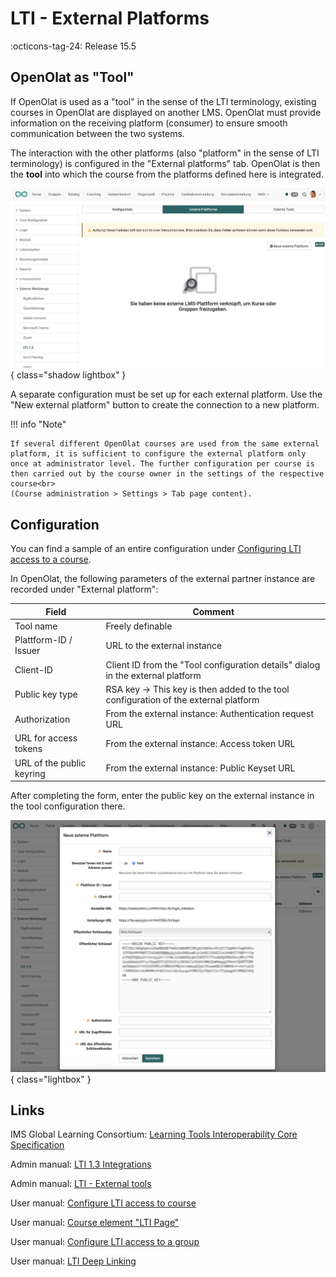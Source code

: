 # LTI - External Platforms

:octicons-tag-24: Release 15.5


## OpenOlat as "Tool"

If OpenOlat is used as a "tool" in the sense of the LTI terminology, existing courses in OpenOlat are displayed on another LMS. OpenOlat must provide information on the receiving platform (consumer) to ensure smooth communication between the two systems.

The interaction with the other platforms (also "platform" in the sense of LTI terminology) is configured in the "External platforms" tab. OpenOlat is then the **tool** into which the course from the platforms defined here is integrated.

![LTI_admin_config_v1_de.png](assets/LTI_admin_platform_v1_de.png){ class="shadow lightbox" }

A separate configuration must be set up for each external platform. Use the "New external platform" button to create the connection to a new platform.

!!! info "Note"

	If several different OpenOlat courses are used from the same external platform, it is sufficient to configure the external platform only once at administrator level. The further configuration per course is then carried out by the course owner in the settings of the respective course<br>
	(Course administration > Settings > Tab page content).


## Configuration

You can find a sample of an entire configuration under [Configuring LTI access to a course](../../manual_user/learningresources/LTI_Share_courses.md).

In OpenOlat, the following parameters of the external partner instance are recorded under "External platform":

| Field					| Comment |
| --------------------- | ---------------------------------------------- |
| Tool name				| Freely definable |
| Plattform-ID / Issuer	| URL to the external instance |
| Client-ID				| Client ID from the "Tool configuration details" dialog in the external platform |
| Public key type | RSA key -> This key is then added to the tool configuration of the external platform |
| Authorization	 		| From the external instance: Authentication request URL |
| URL for access tokens	| From the external instance: Access token URL |
| URL of the public keyring | From the external instance: Public Keyset URL |

After completing the form, enter the public key on the external instance in the tool configuration there.

![LTI_admin_platform_config_v1_de.png](assets/LTI_admin_platform_config_v1_de.png){ class="lightbox" }



## Links

IMS Global Learning Consortium: [Learning Tools Interoperability Core Specification](http://www.imsglobal.org/spec/lti/v1p3/)

Admin manual: [LTI 1.3 Integrations](../administration/LTI_Integrations.md)

Admin manual: [LTI - External tools](../administration/LTI_External_tools.md)

User manual: [Configure LTI access to course](../../manual_user/learningresources/LTI_Share_courses.md)

User manual: [Course element "LTI Page"](../../manual_user/learningresources/Course_Element_LTI_Page.md)

User manual: [Configure LTI access to a group](../../manual_user/groups/LTI_Share_groups.md)

User manual: [LTI Deep Linking](../../manual_user/groups/LTI_Deeplinking.de.md)

